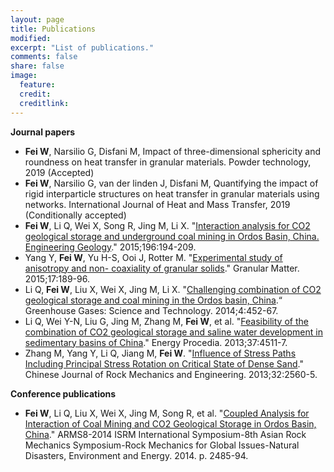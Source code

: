 ```yaml
---
layout: page
title: Publications
modified: 
excerpt: "List of publications."
comments: false
share: false
image:
  feature: 
  credit: 
  creditlink: 
---
```


**Journal papers**
- **Fei W**, Narsilio G, Disfani M, Impact of three-dimensional sphericity and roundness on heat transfer in granular materials. Powder technology, 2019 (Accepted)
- **Fei W**, Narsilio G, van der linden J, Disfani M, Quantifying the impact of rigid interparticle structures on heat transfer in granular materials using networks. International Journal of Heat and Mass Transfer, 2019 (Conditionally accepted) 
- **Fei W**, Li Q, Wei X, Song R, Jing M, Li X. "[Interaction analysis for CO2 geological storage and underground coal mining in Ordos Basin, China. Engineering Geology](https://doi.org/10.1016/j.enggeo.2015.07.017)." 2015;196:194-209.
- Yang Y, **Fei W**, Yu H-S, Ooi J, Rotter M. "[Experimental study of anisotropy and non- coaxiality of granular solids](https://doi.org/10.1007/s10035-015-0551-7)." Granular Matter. 2015;17:189-96.
- Li Q, **Fei W**, Liu X, Wei X, Jing M, Li X. "[Challenging combination of CO2 geological storage and coal mining in the Ordos basin, China](http://onlinelibrary.wiley.com/doi/10.1002/ghg.1408/full).“ Greenhouse Gases: Science and Technology. 2014;4:452-67.
- Li Q, Wei Y-N, Liu G, Jing M, Zhang M, **Fei W**, et al. "[Feasibility of the combination of CO2 geological storage and saline water development in sedimentary basins of China](https://doi.org/10.1016/j.egypro.2013.06.357)." Energy Procedia. 2013;37:4511-7.
- Zhang M, Yang Y, Li Q, Jiang M, **Fei W**. "[Influence of Stress Paths Including Principal Stress Rotation on Critical State of Dense Sand](http://www.rockmech.org/EN/abstract/abstract28332.shtml)." Chinese Journal of Rock Mechanics and Engineering. 2013;32:2560-5.


**Conference publications**

- **Fei W**, Li Q, Liu X, Wei X, Jing M, Song R, et al. "[Coupled Analysis for Interaction of Coal Mining and CO2 Geological Storage in Ordos Basin, China](https://www.onepetro.org/conference-paper/ISRM-ARMS8-2014-292)." ARMS8-2014 ISRM International Symposium-8th Asian Rock Mechanics Symposium-Rock Mechanics for Global Issues-Natural Disasters, Environment and Energy. 2014. p. 2485-94.
